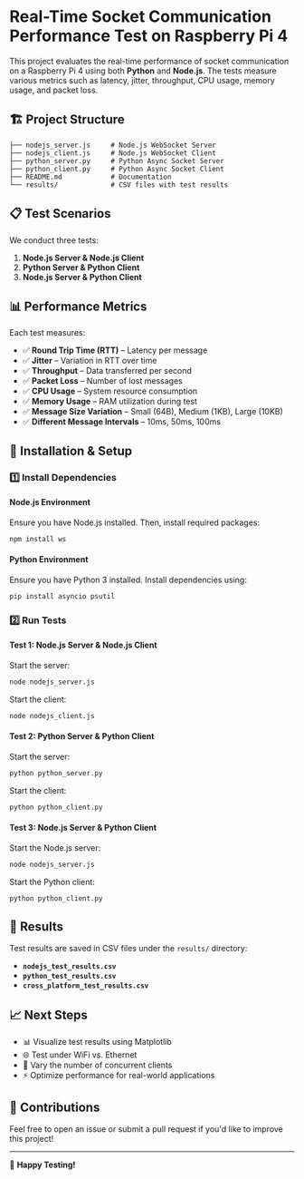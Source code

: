 # Real-Time Socket Communication Performance Test on Raspberry Pi 4

This project evaluates the real-time performance of socket communication on a Raspberry Pi 4 using both **Python** and **Node.js**. The tests measure various metrics such as latency, jitter, throughput, CPU usage, memory usage, and packet loss.

## 🏗️ **Project Structure**
```plaintext
├── nodejs_server.js     # Node.js WebSocket Server
├── nodejs_client.js     # Node.js WebSocket Client
├── python_server.py     # Python Async Socket Server
├── python_client.py     # Python Async Socket Client
├── README.md            # Documentation
└── results/             # CSV files with test results
```

## 📋 **Test Scenarios**
We conduct three tests:
1. **Node.js Server & Node.js Client**  
2. **Python Server & Python Client**  
3. **Node.js Server & Python Client**  

## 📊 **Performance Metrics**
Each test measures:
- ✅ **Round Trip Time (RTT)** – Latency per message  
- ✅ **Jitter** – Variation in RTT over time  
- ✅ **Throughput** – Data transferred per second  
- ✅ **Packet Loss** – Number of lost messages  
- ✅ **CPU Usage** – System resource consumption  
- ✅ **Memory Usage** – RAM utilization during test  
- ✅ **Message Size Variation** – Small (64B), Medium (1KB), Large (10KB)  
- ✅ **Different Message Intervals** – 10ms, 50ms, 100ms  

## 🚀 **Installation & Setup**
### **1️⃣ Install Dependencies**
#### Node.js Environment
Ensure you have Node.js installed. Then, install required packages:
```sh
npm install ws
```
#### Python Environment
Ensure you have Python 3 installed. Install dependencies using:
```sh
pip install asyncio psutil
```

### **2️⃣ Run Tests**
#### **Test 1: Node.js Server & Node.js Client**
Start the server:
```sh
node nodejs_server.js
```
Start the client:
```sh
node nodejs_client.js
```

#### **Test 2: Python Server & Python Client**
Start the server:
```sh
python python_server.py
```
Start the client:
```sh
python python_client.py
```

#### **Test 3: Node.js Server & Python Client**
Start the Node.js server:
```sh
node nodejs_server.js
```
Start the Python client:
```sh
python python_client.py
```

## 📁 **Results**
Test results are saved in CSV files under the `results/` directory:
- **`nodejs_test_results.csv`**
- **`python_test_results.csv`**
- **`cross_platform_test_results.csv`**

## 📈 **Next Steps**
- 📊 Visualize test results using Matplotlib
- 🌐 Test under WiFi vs. Ethernet
- 🤹 Vary the number of concurrent clients
- ⚡ Optimize performance for real-world applications

## 🤝 **Contributions**
Feel free to open an issue or submit a pull request if you'd like to improve this project!

---
🚀 **Happy Testing!**

